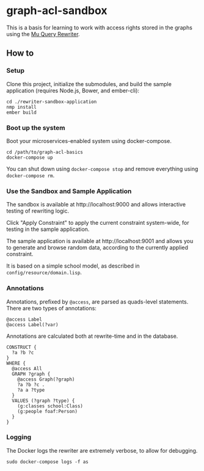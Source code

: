 # graph-acl-sandbox

This is a basis for learning to work with access rights stored in the graphs using the [Mu Query Rewriter](https://github.com/big-data-europe/mu-query-rewriter).

## How to

### Setup

Clone this project, initialize the submodules, and build the sample application (requires Node.js, Bower, and ember-cli):

    cd ./rewriter-sandbox-application
    nmp install
    ember build

### Boot up the system

Boot your microservices-enabled system using docker-compose.

    cd /path/to/graph-acl-basics
    docker-compose up

You can shut down using `docker-compose stop` and remove everything using `docker-compose rm`.

### Use the Sandbox and Sample Application

The sandbox is available at http://localhost:9000 and allows interactive testing of rewriting logic.

Click "Apply Constraint" to apply the current constraint system-wide, for testing in the sample application.

The sample application is available at http://localhost:9001 and allows you to generate and browse random data, according to the currently applied constraint.

It is based on a simple school model, as described in `config/resource/domain.lisp`.


### Annotations

Annotations, prefixed by `@access`, are parsed as quads-level statements. There are two types of annotations:

    @access Label
    @access Label(?var)

Annotations are calculated both at rewrite-time and in the database.

```
CONSTRUCT {
  ?a ?b ?c
}
WHERE {
  @access All
  GRAPH ?graph { 
    @access Graph(?graph)
    ?a ?b ?c .
    ?a a ?type
  }
  VALUES (?graph ?type) {
    (g:classes school:Class) 
    (g:people foaf:Person) 
  }
}
```

### Logging

The Docker logs the rewriter are extremely verbose, to allow for debugging.

    sudo docker-compose logs -f as